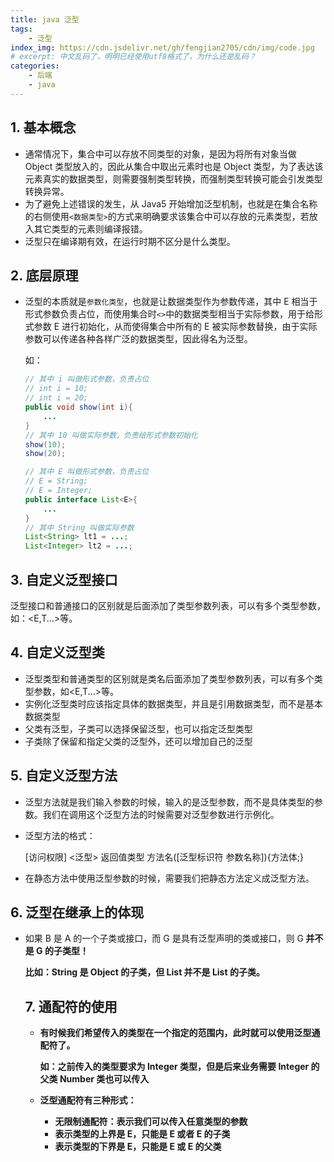 ```yaml
---
title: java 泛型
tags: 
    - 泛型
index_img: https://cdn.jsdelivr.net/gh/fengjian2705/cdn/img/code.jpg
# excerpt: 中文乱码了，明明已经使用utf8格式了，为什么还是乱码？
categories:
    - 后端
    - java
---
```


## 1. 基本概念

* 通常情况下，集合中可以存放不同类型的对象，是因为将所有对象当做 Object 类型放入的，因此从集合中取出元素时也是 Object 类型，为了表达该元素真实的数据类型，则需要强制类型转换，而强制类型转换可能会引发类型转换异常。
* 为了避免上述错误的发生，从 Java5 开始增加泛型机制，也就是在集合名称的右侧使用`<数据类型>`的方式来明确要求该集合中可以存放的元素类型，若放入其它类型的元素则编译报错。
* 泛型只在编译期有效，在运行时期不区分是什么类型。

## 2. 底层原理

* 泛型的本质就是`参数化类型`，也就是让数据类型作为参数传递，其中 E 相当于形式参数负责占位，而使用集合时`<>`中的数据类型相当于实际参数，用于给形式参数 E 进行初始化，从而使得集合中所有的 E 被实际参数替换，由于实际参数可以传递各种各样广泛的数据类型，因此得名为泛型。

  如：

  ```java
  // 其中 i 叫做形式参数，负责占位
  // int i = 10;
  // int i = 20;
  public void show(int i){
      ...
  }
  // 其中 10 叫做实际参数，负责给形式参数初始化
  show(10);
  show(20);
  ```

  ```java
  // 其中 E 叫做形式参数，负责占位
  // E = String;
  // E = Integer;
  public interface List<E>{
      ...
  }
  // 其中 String 叫做实际参数
  List<String> lt1 = ...;
  List<Integer> lt2 = ...;
  ```

## 3. 自定义泛型接口

泛型接口和普通接口的区别就是后面添加了类型参数列表，可以有多个类型参数，如：<E,T...>等。

## 4. 自定义泛型类

* 泛型类型和普通类型的区别就是类名后面添加了类型参数列表，可以有多个类型参数，如<E,T...>等。
* 实例化泛型类时应该指定具体的数据类型，并且是引用数据类型，而不是基本数据类型
* 父类有泛型，子类可以选择保留泛型，也可以指定泛型类型
* 子类除了保留和指定父类的泛型外，还可以增加自己的泛型

## 5. 自定义泛型方法

* 泛型方法就是我们输入参数的时候，输入的是泛型参数，而不是具体类型的参数。我们在调用这个泛型方法的时候需要对泛型参数进行示例化。

* 泛型方法的格式：

  [访问权限] <泛型> 返回值类型 方法名([泛型标识符 参数名称]){方法体;}

* 在静态方法中使用泛型参数的时候，需要我们把静态方法定义成泛型方法。

## 6. 泛型在继承上的体现

* 如果 B 是 A 的一个子类或接口，而 G 是具有泛型声明的类或接口，则 G<B> 并不是 G<A> 的子类型！

  比如：String 是 Object 的子类，但 List<String> 并不是 List<Object> 的子类。

## 7. 通配符的使用

* 有时候我们希望传入的类型在一个指定的范围内，此时就可以使用泛型通配符了。

  如：之前传入的类型要求为 Integer 类型，但是后来业务需要 Integer 的父类 Number 类也可以传入

* 泛型通配符有三种形式：
  * <?> 无限制通配符：表示我们可以传入任意类型的参数
  * <? extends E> 表示类型的上界是 E，只能是 E 或者 E 的子类
  * <? super E> 表示类型的下界是 E，只能是 E 或 E 的父类



